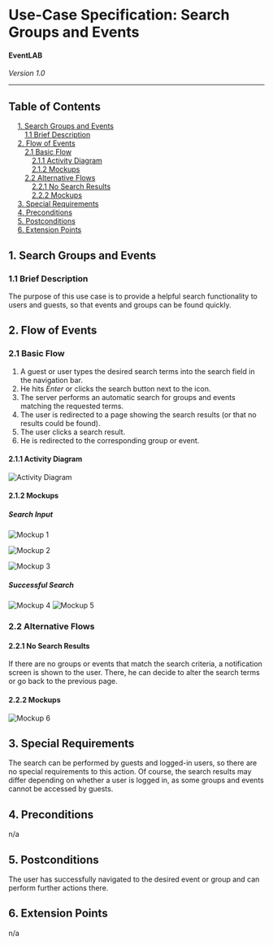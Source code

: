 # Use-Case Specification: Search Groups and Events
#### EventLAB

*Version 1.0*

---
## Table of Contents

&emsp; [1. Search Groups and Events](#1-search-groups-and-events)<br/>
&emsp;&emsp; [1.1 Brief Description](#11-brief-description)<br/>
&emsp; [2. Flow of Events](#2-flow-of-events)<br/>
&emsp;&emsp; [2.1 Basic Flow](#21-basic-flow)<br/>
&emsp;&emsp;&emsp; [2.1.1 Activity Diagram](#211-activity-diagram)<br/>
&emsp;&emsp;&emsp; [2.1.2 Mockups](#212-mockups)<br/>
&emsp;&emsp; [2.2 Alternative Flows](#22-alternative-flows)<br/>
&emsp;&emsp;&emsp; [2.2.1 No Search Results](#221-no-search-results)<br/>
&emsp;&emsp;&emsp; [2.2.2 Mockups](#222-mockups)<br/>
&emsp; [3. Special Requirements](#3-special-requirements)<br/>
&emsp; [4. Preconditions](#4-preconditions)<br/>
&emsp; [5. Postconditions](#5-postconditions)<br/>
&emsp; [6. Extension Points](#6-extension-points)<br/>

## 1. Search Groups and Events

### 1.1 Brief Description

The purpose of this use case is to provide a helpful search functionality to users and guests, so that events and groups can be found quickly.

## 2. Flow of Events
### 2.1 Basic Flow
1. A guest or user types the desired search terms into the search field in the navigation bar.
2. He hits *Enter* or clicks the search button next to the icon.
3. The server performs an automatic search for groups and events matching the requested terms.
4. The user is redirected to a page showing the search results (or that no results could be found).
5. The user clicks a search result.
6. He is redirected to the corresponding group or event.

#### 2.1.1 Activity Diagram
![Activity Diagram](Activity-Diagram.png)

#### 2.1.2 Mockups
##### Search Input
![Mockup 1](Mockups/01%20-%20Search%20Field.png)

![Mockup 2](Mockups/02%20-%20Search%20Field%20Full.png)

![Mockup 3](Mockups/03%20-%20Search%20Field%20Submit.png)

##### Successful Search
![Mockup 4](Mockups/04%20-%20Search%20Results.png)
![Mockup 5](Mockups/05%20-%20Result%20Redirected.png)


### 2.2 Alternative Flows

#### 2.2.1 No Search Results
If there are no groups or events that match the search criteria, a notification screen is shown to the user. There, he can decide to alter the search terms or go back to the previous page.

#### 2.2.2 Mockups
![Mockup 6](Mockups/06%20-%20Not%20Found.png)


## 3. Special Requirements
The search can be performed by guests and logged-in users, so there are no special requirements to this action. Of course, the search results may differ depending on whether a user is logged in, as some groups and events cannot be accessed by guests.

## 4. Preconditions
n/a

## 5. Postconditions
The user has successfully navigated to the desired event or group and can perform further actions there.

## 6. Extension Points
n/a
